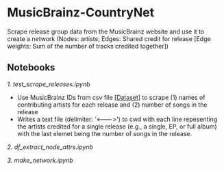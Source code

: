 # MusicBrainz-CountryNet  
Scrape release group data from the MusicBrainz website and use it to create a network (Nodes: artists; Edges: Shared credit for release [Edge weights: Sum of the number of tracks credited together])
  
  
## Notebooks
*1. test_scrape_releases.ipynb*
* Use MusicBrainz IDs from csv file [[Dataset](https://www.kaggle.com/pieca111/music-artists-popularity)] to scrape (1) names of contributing artists for each release and (2) number of songs in the release
* Writes a text file (delimiter: '<--->') to cwd with each line repesenting the artists credited for a single release (e.g., a single, EP, or full album) with the last elemet being the number of songs in the release.  

*2. df_extract_node_attrs.ipynb*



*3. make_network.ipynb*




